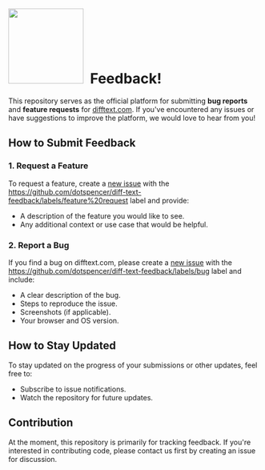 # <img src="https://github.com/user-attachments/assets/7296cffb-cfff-46b3-a46b-15ed5a09df28" width="150">&nbsp; Feedback!

This repository serves as the official platform for submitting **bug reports** and **feature requests** for [difftext.com](https://difftext.com). If you've encountered any issues or have suggestions to improve the platform, we would love to hear from you!

## How to Submit Feedback

### 1. Request a Feature
To request a feature, create a [new issue][feature-url] with the https://github.com/dotspencer/diff-text-feedback/labels/feature%20request label and provide:
- A description of the feature you would like to see.
- Any additional context or use case that would be helpful.

### 2. Report a Bug
If you find a bug on difftext.com, please create a [new issue][bug-url] with the https://github.com/dotspencer/diff-text-feedback/labels/bug label and include:
- A clear description of the bug.
- Steps to reproduce the issue.
- Screenshots (if applicable).
- Your browser and OS version.

## How to Stay Updated
To stay updated on the progress of your submissions or other updates, feel free to:
- Subscribe to issue notifications.
- Watch the repository for future updates.

## Contribution
At the moment, this repository is primarily for tracking feedback. If you're interested in contributing code, please contact us first by creating an issue for discussion.

[bug-url]: https://github.com/dotspencer/diff-text-feedback/issues/new?labels=bug
[feature-url]: https://github.com/dotspencer/diff-text-feedback/issues/new?labels=feature+request
